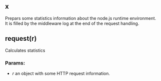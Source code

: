 

<!-- Start stats.js -->

## x

Prepars some statistics information about the node.js runtime environment. 
It is filled by the middleware log
at the end of the request handling.

## request(r)

Calculates statistics

### Params:

* *r* an object with some HTTP request information.

<!-- End stats.js -->

